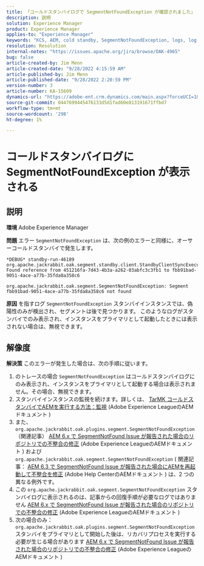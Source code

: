 ```yaml
---
title: 「コールドスタンバイログで SegmentNotFoundException が確認されました」
description: 説明
solution: Experience Manager
product: Experience Manager
applies-to: "Experience Manager"
keywords: "KCS, AEM, cold standby, SegmentNotFoundException, logs, log, Adobe Experience Manager"
resolution: Resolution
internal-notes: "https://issues.apache.org/jira/browse/OAK-4965"
bug: false
article-created-by: Jim Menn
article-created-date: "9/28/2022 4:15:59 AM"
article-published-by: Jim Menn
article-published-date: "9/28/2022 2:20:59 PM"
version-number: 3
article-number: KA-15609
dynamics-url: "https://adobe-ent.crm.dynamics.com/main.aspx?forceUCI=1&pagetype=entityrecord&etn=knowledgearticle&id=5941513c-e43e-ed11-9db1-0022480866ad"
source-git-commit: 0447699445476133d5d1fad60e813191671ffbd7
workflow-type: tm+mt
source-wordcount: '298'
ht-degree: 1%

---
```


# コールドスタンバイログに SegmentNotFoundException が表示される

## 説明


<b>環境</b>
Adobe Experience Manager

<b>問題</b>
エラー `SegmentNotFoundException` は、次の例のエラーと同様に、オーサーコールドスタンバイで発生します。


```
*DEBUG* standby-run-46189 org.apache.jackrabbit.oak.segment.standby.client.StandbyClientSyncExecution Found reference from 451216fa-7d43-4b3a-a262-03abfc3c3fb1 to fbb91bad-9051-4ace-a77b-35fda8a358c6

org.apache.jackrabbit.oak.segment.SegmentNotFoundException: Segment fbb91bad-9051-4ace-a77b-35fda8a358c6 not found
```


<b>原因</b>
を指すログ `SegmentNotFoundException` スタンバイインスタンスでは、偽陽性のみが検出され、セグメントは後で見つかります。
このようなログがスタンバイでのみ表示され、インスタンスをプライマリとして起動したときには表示されない場合は、無視できます。




## 解像度


<b>解決策</b>
このエラーが発生した場合は、次の手順に従います。

1. のトレースの場合 `SegmentNotFoundException` はコールドスタンバイログにのみ表示され、インスタンスをプライマリとして起動する場合は表示されません。その場合、無視できます。
2. スタンバイインスタンスの監視を続けます。詳しくは、 [TarMK コールドスタンバイでAEMを実行する方法：監視](https://docs.adobe.com/content/help/en/experience-manager-65/deploying/deploying/tarmk-cold-standby.html#monitoring) (Adobe Experience LeagueのAEMドキュメント )
3. また、 `org.apache.jackrabbit.oak.plugins.segment.SegmentNotFoundException` （関連記事） [AEM 6.x で SegmentNotFound Issue が報告された場合のリポジトリでの不整合の修正](https://helpx.adobe.com/experience-manager/kb/fix-inconsistencies-in-the-repository-when-segmentnotfound-issue.html) (Adobe Experience LeagueのAEMドキュメント ) および `org.apache.jackrabbit.oak.segment.SegmentNotFoundException` ( 関連記事： [AEM 6.3 で SegmentNotFound Issue が報告された場合にAEMを再起動して不整合を修正](https://helpx.adobe.com/au/experience-manager/kb/fix-inconsistencies-by-restarting-AEM-when-segmentNotFound-issue-is-reported-in-AEM.html) (Adobe Help CenterのAEMドキュメント ) は、2 つの異なる例外です。
4. この `org.apache.jackrabbit.oak.segment.SegmentNotFoundException` スタンバイログに表示されるのは、記事からの回復手順が必要なログではありません [AEM 6.x で SegmentNotFound Issue が報告された場合のリポジトリでの不整合の修正](https://helpx.adobe.com/experience-manager/kb/fix-inconsistencies-in-the-repository-when-segmentnotfound-issue.html) (Adobe Experience LeagueのAEMドキュメント )
5. 次の場合のみ： `org.apache.jackrabbit.oak.plugins.segment.SegmentNotFoundException` スタンバイをプライマリとして開始した後は、リカバリプロセスを実行する必要が生じる場合があります [AEM 6.x で SegmentNotFound Issue が報告された場合のリポジトリでの不整合の修正](https://helpx.adobe.com/experience-manager/kb/fix-inconsistencies-in-the-repository-when-segmentnotfound-issue.html) (Adobe Experience LeagueのAEMドキュメント )


